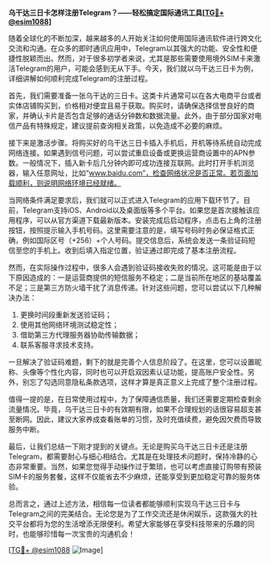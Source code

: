 **乌干达三日卡怎样注册Telegram？——轻松搞定国际通讯工具[[TG💪+ @esim1088](https://t.me/s/esim1088)]**

随着全球化的不断加深，越来越多的人开始关注如何使用国际通讯软件进行跨文化交流和沟通。在众多的即时通讯应用中，Telegram以其强大的功能、安全性和便捷性脱颖而出。然而，对于很多初学者来说，尤其是那些需要使用境外SIM卡来激活Telegram的用户，可能会感到无从下手。今天，我们就以乌干达三日卡为例，详细讲解如何顺利完成Telegram的注册过程。

首先，我们需要准备一张乌干达的三日卡。这类卡片通常可以在各大电商平台或者实体店铺购买到，价格相对便宜且易于获取。购买时，请确保选择信誉良好的商家，并确认卡片是否包含足够的通话分钟数和数据流量。此外，由于部分国家对电信产品有特殊规定，建议提前查询相关政策，以免造成不必要的麻烦。

接下来是激活步骤。将购买好的乌干达三日卡插入手机后，开机等待系统自动完成网络连接。如果遇到信号问题，可以尝试重启设备或更换运营商设置中的APN参数。一般情况下，插入新卡后几分钟内即可成功连接互联网。此时打开手机浏览器，输入任意网址，比如“www.baidu.com”，检查网络状况是否正常。若页面加载顺利，则说明网络环境已经就绪。

当网络条件满足要求后，我们就可以正式进入Telegram的应用下载环节了。目前，Telegram支持iOS、Android以及桌面版等多个平台。如果您是首次接触该应用程序，可以从官方渠道下载最新版本。安装完成后启动程序，点击右上角的注册按钮，按照提示输入手机号码。这里需要注意的是，填写号码时务必保证格式正确，例如国际区号（+256）+个人号码。提交信息后，系统会发送一条验证码短信至您的手机上。收到后填入指定位置，验证通过即完成了基本注册流程。

然而，在实际操作过程中，很多人会遇到验证码接收失败的情况。这可能是由于以下原因造成的：一是运营商提供的短信服务不稳定；二是当前所在地区的基站覆盖不足；三是第三方防火墙干扰了消息传递。针对这些问题，您可以尝试以下几种解决办法：

1. 更换时间段重新发送验证码；
2. 使用其他网络环境测试稳定性；
3. 借助第三方代理服务器协助传输数据；
4. 联系客服寻求技术支持。

一旦解决了验证码难题，剩下的就是完善个人信息阶段了。在这里，您可以设置昵称、头像等个性化内容，同时也可以开启双因素认证功能，提高账户安全性。另外，别忘了勾选同意隐私条款选项，这样才算是真正意义上完成了整个注册过程。

值得一提的是，在日常使用过程中，为了保障通信质量，我们还需要定期检查剩余流量情况。毕竟，乌干达三日卡的有效期有限，如果不合理规划的话很容易超支甚至断网。因此，建议大家养成查看账单的习惯，及时充值续费，避免因欠费而导致服务中断。

最后，让我们总结一下刚才提到的关键点。无论是购买乌干达三日卡还是注册Telegram，都需要耐心与细心相结合。尤其是在处理技术问题时，保持冷静的心态非常重要。当然，如果您觉得手动操作过于繁琐，也可以考虑直接订购带有预装SIM卡的服务套餐，这样不仅能省去不少麻烦，还能享受到更加稳定可靠的服务体验。

总而言之，通过上述方法，相信每一位读者都能够顺利实现乌干达三日卡与Telegram之间的完美结合。无论您是为了工作交流还是休闲娱乐，这款强大的社交平台都将为您的生活增添无限便利。希望大家能够在享受科技带来的乐趣的同时，也能够珍惜每一次宝贵的沟通机会！

[[TG💪+ @esim1088](https://t.me/s/esim1088) ![Image](https://i.postimg.cc/4NQfJmqS/Snipaste-2025-05-13-00-14-12.png)]